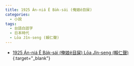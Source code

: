 ```yaml
---
title: 1925 Án-niá Ê Ba̍k-sái (俺娘ê目屎)
categories: 
  - 小說
tags:
  - 台語白話字
  - 日本時代
  - Lōa Jîn-seng (賴仁聲)
---
```


- [1925 Án-niá Ê Ba̍k-sái (俺娘ê目屎) Lōa Jîn-seng (賴仁聲)](https://kiek.taigi.info/1925AnniaEBaksai/){:target="_blank"}
